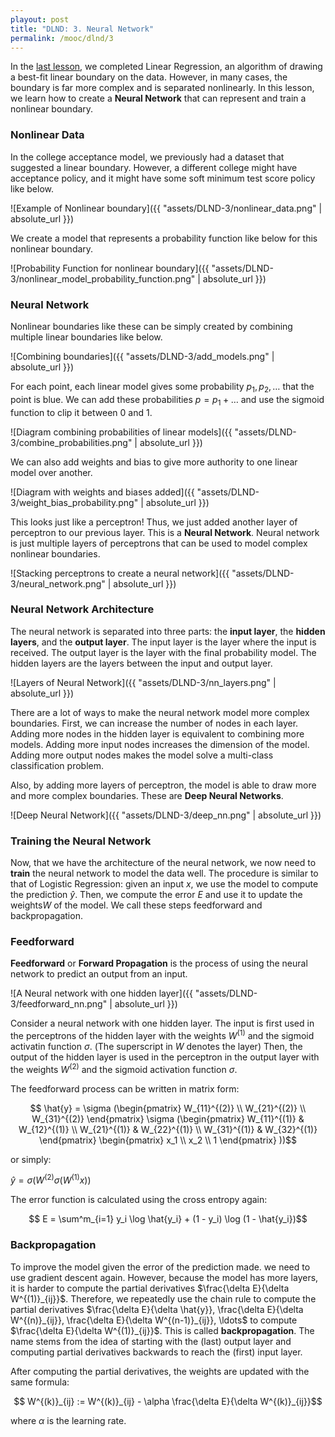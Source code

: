 ```yaml
---
playout: post
title: "DLND: 3. Neural Network"
permalink: /mooc/dlnd/3
---
```


In the [last lesson](/mooc/dlnd/2), we completed Linear Regression, an algorithm of drawing a best-fit linear boundary on the data. However, in many cases, the boundary is far more complex and is separated nonlinearly. In this lesson, we learn how to create a **Neural Network** that can represent and train a nonlinear boundary.

### Nonlinear Data

In the college acceptance model, we previously had a dataset that suggested a linear boundary. However, a different college might have acceptance policy, and it might have some soft minimum test score policy like below.

![Example of Nonlinear boundary]({{ "assets/DLND-3/nonlinear_data.png" | absolute_url }})

We create a model that represents a probability function like below for this nonlinear boundary.

![Probability Function for nonlinear boundary]({{ "assets/DLND-3/nonlinear_model_probability_function.png" | absolute_url }})

### Neural Network

Nonlinear boundaries like these can be simply created by combining multiple linear boundaries like below.

![Combining boundaries]({{ "assets/DLND-3/add_models.png" | absolute_url }})

For each point, each linear model gives some probability $p_1, p_2, \ldots$ that the point is blue. We can add these probabilities $p = p_1 + \ldots$ and use the sigmoid function to clip it between 0 and 1.

![Diagram combining probabilities of linear models]({{ "assets/DLND-3/combine_probabilities.png" | absolute_url }})

We can also add weights and bias to give more authority to one linear model over another.

![Diagram with weights and biases added]({{ "assets/DLND-3/weight_bias_probability.png" | absolute_url }})

This looks just like a perceptron! Thus, we just added another layer of perceptron to our previous layer. This is a **Neural Network**. Neural network is just multiple layers of perceptrons that can be used to model complex nonlinear boundaries.

![Stacking perceptrons to create a neural network]({{ "assets/DLND-3/neural_network.png" | absolute_url }})

### Neural Network Architecture

The neural network is separated into three parts: the **input layer**, the **hidden layers**, and the **output layer**. The input layer is the layer where the input is received. The output layer is the layer with the final probability model. The hidden layers are the layers between the input and output layer.

![Layers of Neural Network]({{ "assets/DLND-3/nn_layers.png" | absolute_url }})

There are a lot of ways to make the neural network model more complex boundaries. First, we can increase the number of nodes in each layer. Adding more nodes in the hidden layer is equivalent to combining more models. Adding more input nodes increases the dimension of the model. Adding more output nodes makes the model solve a multi-class classification problem.

Also, by adding more layers of perceptron, the model is able to draw more and more complex boundaries. These are **Deep Neural Networks**.

![Deep Neural Network]({{ "assets/DLND-3/deep_nn.png" | absolute_url }})

### Training the Neural Network

Now, that we have the architecture of the neural network, we now need to **train** the neural network to model the data well. The procedure is similar to that of Logistic Regression: given an input $x$, we use the model to compute the prediction $\hat{y}$. Then, we compute the error $E$ and use it to update the weights$W$ of the model. We call these steps feedforward and backpropagation.

### Feedforward

**Feedforward** or **Forward Propagation** is the process of using the neural network to predict an output from an input.

![A Neural network with one hidden layer]({{ "assets/DLND-3/feedforward_nn.png" | absolute_url }})

Consider a neural network with one hidden layer. The input is first used in the perceptrons of the hidden layer with the weights $W^{(1)}$ and the sigmoid activatin function $\sigma$. (The superscript in $W$ denotes the layer) Then, the output of the hidden layer is used in the perceptron in the output layer with the weights $W^{(2)}$ and the sigmoid activation function $\sigma$.

The feedforward process can be written in matrix form:

$$ \hat{y} = \sigma (\begin{pmatrix} W_{11}^{(2)} \\ W_{21}^{(2)} \\ W_{31}^{(2)} \end{pmatrix} \sigma (\begin{pmatrix} W_{11}^{(1)} & W_{12}^{(1)} \\ W_{21}^{(1)} & W_{22}^{(1)} \\ W_{31}^{(1)} & W_{32}^{(1)} \end{pmatrix} \begin{pmatrix} x_1 \\ x_2 \\ 1 \end{pmatrix} ))$$

or simply:

$\hat{y} = \sigma ( W^{(2)} \sigma (W^{(1)} x))$

The error function is calculated using the cross entropy again:

$$ E = \sum^m_{i=1} y_i \log \hat{y_i} + (1 - y_i) \log (1 - \hat{y_i})$$

### Backpropagation

To improve the model given the error of the prediction made. we need to use gradient descent again. However, because the model has more layers, it is harder to compute the partial derivatives $\frac{\delta E}{\delta W^{(1)}_{ij}}​$. Therefore, we repeatedly use the chain rule to compute the partial derivatives $\frac{\delta E}{\delta \hat{y}}, \frac{\delta E}{\delta W^{(n)}_{ij}}, \frac{\delta E}{\delta W^{(n-1)}_{ij}}, \ldots​$ to compute $\frac{\delta E}{\delta W^{(1)}_{ij}}​$. This is called **backpropagation**. The name stems from the idea of starting with the (last) output layer and computing partial derivatives backwards to reach the (first) input layer.

After computing the partial derivatives, the weights are updated with the same formula:

$$ W^{(k)}_{ij} := W^{(k)}_{ij} - \alpha \frac{\delta E}{\delta W^{(k)}_{ij}}$$

where $\alpha$ is the learning rate.

